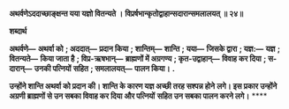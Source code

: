**अथर्वणेऽददाच्छाङ्क्षन्त यया यज्ञो वितन्यते ।** **विप्रर्षभान्कृतोद्वाहान्सदारान्समलालयत् ॥ २४॥** 

**शब्दार्थ** 

**अथर्वणे—** **अथर्वा को** **; अददात्—** **प्रदान किया** **; शान्तिम्—** **शान्ति** **; यया—** **जिसके द्वारा** **; यज्ञ:—** **यज्ञ** **; वितन्यते—** **किया जाता है** **; विप्र-ऋषभान्—** **ब्राह्मणों में अग्रगण्य** **; कृत-उद्वाहान्—** **विवाह कर दिया** **; स-दारान्—** **उनकी पत्नियों** **सहित** **; समलालयत्—** **पालन किया।** **.** 

**उन्होंने शान्ति अथर्वा को प्रदान की। शान्ति के कारण यज्ञ अच्छी तरह सश्पन्न होने** **लगे। इस प्रकार उन्होंने अग्रणी ब्राह्मणों से उन सबका विवाह कर दिया और पत्नियों** **सहित उन सबका पालन करने लगे।** **** 